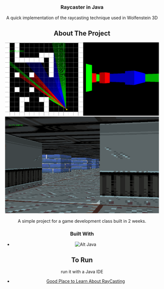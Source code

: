 
<!-- PROJECT LOGO -->
<br />
<div align="center">

  <h3 align="center">Raycaster in Java</h3>

  <p align="center">
    A quick implementation of the raycasting technique used in Wolfenstein 3D
    <br />
  </p>



<!-- ABOUT THE PROJECT -->
## About The Project


![raycaster1](./images/raycaster1.png?raw=true "Raycaster screenshot")
![RayShooter](./images/ss.png?raw=true "Raycaster screenshot")

A simple project for a game development class built in 2 weeks.

### Built With

* ![Alt Java](https://user-images.githubusercontent.com/25181517/117201156-9a724800-adec-11eb-9a9d-3cd0f67da4bc.png)


<!-- GETTING STARTED -->
## To Run
run it with a Java IDE


* [Good Place to Learn About RayCasting](https://lodev.org/cgtutor/raycasting.html)

